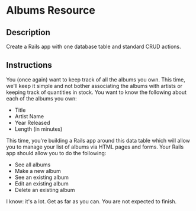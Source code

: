 # Albums Resource

## Description

Create a Rails app with one database table and standard CRUD actions.

## Instructions

You (once again) want to keep track of all the albums you own.  This time, we'll keep it simple and not bother associating the albums with artists or keeping track of quantities in stock.  You want to know the following about each of the albums you own:

* Title
* Artist Name
* Year Released
* Length (in minutes)

This time, you're building a Rails app around this data table which will allow you to manage your list of albums via HTML pages and forms.  Your Rails app should allow you to do the following:

* See all albums
* Make a new album
* See an existing album
* Edit an existing album
* Delete an existing album

I know: it's a lot.  Get as far as you can. You are not expected to finish.
